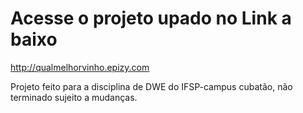 # Acesse o projeto upado no Link a baixo

http://qualmelhorvinho.epizy.com

Projeto feito para a disciplina de DWE do IFSP-campus cubatão, não terminado sujeito a mudanças.

